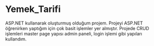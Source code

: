 # Yemek_Tarifi
ASP.NET kullanarak oluşturmuş olduğum projem. Projeyi ASP.NET öğrenirken yaptığım için çok basit işlemler yer almıştır.
Projede CRUD işlemleri master page yapısı admin paneli, login işlemi gibi yapıları kullandım.
